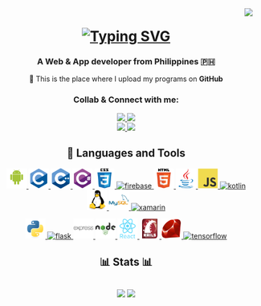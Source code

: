 <img align="right" src="https://visitor-badge.laobi.icu/badge?page_id=Br3y" />                                                                                     


<h1 align="center">
       <a href="https://git.io/typing-svg"><img src="https://readme-typing-svg.demolab.com?font=League+Spartan&size=37&duration=2000&pause=1000&color=CC0000&center=true&vCenter=true&random=false&width=463&height=55&lines=Hello!+I+am+Ram+Baarde; An+Android+App+Developer;A+Web+Developer" alt="Typing SVG" /></a>
</h1>

<h3 align="center">A Web & App developer from Philippines 🇵🇭</h3>

<div align="center">
 
🚩 This is the place where I upload my programs on **GitHub**
 
<div align="center">
  <h3>Collab & Connect with me:</h3>
  <a href="https://www.linkedin.com/in/ram-christopher-baarde-b1b531289/" target="_blank">
    <img src="https://img.shields.io/badge/LinkedIn-0077B5?style=for-the-badge&logo=linkedin&logoColor=white" target="_blank" />
  </a>
  <a href="https://mail.google.com/mail/u/0/?fs=1&to=ramchrist20@gmail.com&tf=cm">
    <img src="https://img.shields.io/badge/Gmail-333333?style=for-the-badge&logo=gmail&logoColor=red" />
  </a>
</div>

<div align="center">
  <a href="--------https://www.youtube.com/watch?v=UjsT6nZ8-cY" target="_blank">
    <img src="--------https://img.shields.io/badge/Resume-%234285F4.svg?style=for-the-badge&logo=google-cloud&logoColor=white" target="_blank" />
  </a>
  <a href="--------https://www.youtube.com/watch?v=UjsT6nZ8-cY" target="_blank">
    <img src="--------https://img.shields.io/badge/Portfolio-FF5722?style=for-the-badge&logo=todoist&logoColor=white" target="_blank" /> 
  </a>
</div>





  <div align="center">
    <h2 align="center">🧰 Languages and Tools</h2>
    <p align="center">
      <a href="https://developer.android.com" target="_blank" rel="noreferrer"> <img src="https://raw.githubusercontent.com/devicons/devicon/master/icons/android/android-original-wordmark.svg" alt="android" width="40" height="40"/> </a>
      <a href="https://www.cprogramming.com/" target="_blank" rel="noreferrer"> <img src="https://raw.githubusercontent.com/devicons/devicon/master/icons/c/c-original.svg" alt="c" width="40" height="40"/> </a>
      <a href="https://www.w3schools.com/cpp/" target="_blank" rel="noreferrer"> <img src="https://raw.githubusercontent.com/devicons/devicon/master/icons/cplusplus/cplusplus-original.svg" alt="cplusplus" width="40" height="40"/> </a>
      <a href="https://www.w3schools.com/cs/" target="_blank" rel="noreferrer"> <img src="https://raw.githubusercontent.com/devicons/devicon/master/icons/csharp/csharp-original.svg" alt="csharp" width="40" height="40"/> </a>
      <a href="https://www.w3schools.com/css/" target="_blank" rel="noreferrer"> <img src="https://raw.githubusercontent.com/devicons/devicon/master/icons/css3/css3-original-wordmark.svg" alt="css3" width="40" height="40"/> </a>
      <a href="https://firebase.google.com/" target="_blank" rel="noreferrer"> <img src="https://www.vectorlogo.zone/logos/firebase/firebase-icon.svg" alt="firebase" width="40" height="40"/> </a>
      <a href="https://www.w3.org/html/" target="_blank" rel="noreferrer"> <img src="https://raw.githubusercontent.com/devicons/devicon/master/icons/html5/html5-original-wordmark.svg" alt="html5" width="40" height="40"/> </a>
      <a href="https://www.java.com" target="_blank" rel="noreferrer"> <img src="https://raw.githubusercontent.com/devicons/devicon/master/icons/java/java-original.svg" alt="java" width="40" height="40"/> </a>
      <a href="https://developer.mozilla.org/en-US/docs/Web/JavaScript" target="_blank" rel="noreferrer"> <img src="https://raw.githubusercontent.com/devicons/devicon/master/icons/javascript/javascript-original.svg" alt="javascript" width="40" height="40"/> </a>
      <a href="https://kotlinlang.org" target="_blank" rel="noreferrer"> <img src="https://www.vectorlogo.zone/logos/kotlinlang/kotlinlang-icon.svg" alt="kotlin" width="40" height="40"/> </a>
      <a href="https://www.linux.org/" target="_blank" rel="noreferrer"> <img src="https://raw.githubusercontent.com/devicons/devicon/master/icons/linux/linux-original.svg" alt="linux" width="40" height="40"/> </a>
      <a href="https://www.mysql.com/" target="_blank" rel="noreferrer"> <img src="https://raw.githubusercontent.com/devicons/devicon/master/icons/mysql/mysql-original-wordmark.svg" alt="mysql" width="40" height="40"/> </a>
      <a href="https://dotnet.microsoft.com/apps/xamarin" target="_blank" rel="noreferrer"> <img src="https://raw.githubusercontent.com/detain/svg-logos/780f25886640cef088af994181646db2f6b1a3f8/svg/xamarin.svg" alt="xamarin" width="40" height="40"/> </a>
    </p>
    <p align="center">
      <a href="https://www.photoshop.com/en" target="_blank" rel="noreferrer"> <img src="https://raw.githubusercontent.com/devicons/devicon/master/icons/python/python-original.svg" alt="python" width="40" height="40"/> </a>
      <a href="https://flask.palletsprojects.com/" target="_blank" rel="noreferrer"> <img src="https://www.vectorlogo.zone/logos/pocoo_flask/pocoo_flask-icon.svg" alt="flask" width="40" height="40"/> </a>
      <a href="https://expressjs.com" target="_blank" rel="noreferrer"> <img src="https://raw.githubusercontent.com/devicons/devicon/master/icons/express/express-original-wordmark.svg" alt="express" width="40" height="40"/> </a>
      <a href="https://nodejs.org" target="_blank" rel="noreferrer"> <img src="https://raw.githubusercontent.com/devicons/devicon/master/icons/nodejs/nodejs-original-wordmark.svg" alt="nodejs" width="40" height="40"/> </a>
      <a href="https://reactjs.org/" target="_blank" rel="noreferrer"> <img src="https://raw.githubusercontent.com/devicons/devicon/master/icons/react/react-original-wordmark.svg" alt="react" width="40" height="40"/> </a>
      <a href="https://rubyonrails.org" target="_blank" rel="noreferrer"> <img src="https://raw.githubusercontent.com/devicons/devicon/master/icons/rails/rails-original-wordmark.svg" alt="rails" width="40" height="40"/> </a>
      <a href="https://www.ruby-lang.org/en/" target="_blank" rel="noreferrer"> <img src="https://raw.githubusercontent.com/devicons/devicon/master/icons/ruby/ruby-original.svg" alt="ruby" width="40" height="40"/> </a>
      <a href="https://www.tensorflow.org" target="_blank" rel="noreferrer"> <img src="https://www.vectorlogo.zone/logos/tensorflow/tensorflow-icon.svg" alt="tensorflow" width="40" height="40"/> </a>
    </p>
  </div>






<h2 align="center">📊 Stats 📊</h2>
<br>
<div align=center>
<img width=390 src="https://github-readme-stats.vercel.app/api?username=tcker&show_icons=true&theme=vision-friendly-dark" />
<img width="300" src="https://github-readme-stats.vercel.app/api/top-langs/?username=tcker&layout=compact&theme=vision-friendly-dark" />
</div>

<br/>


